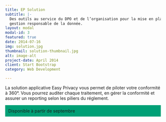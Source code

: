 ```yaml
---
title: EP Solution
subtitle: |-
  Des outils au service du DPO et de l’organisation pour la mise en place d’une
  gestion responsable de la donnée.
layout: modal
modal-id: 3
featured: true
date: 2014-07-16
img: solution.jpg
thumbnail: solution-thumbnail.jpg
alt: image-alt
project-date: April 2014
client: Start Bootstrap
category: Web Development

---
```


La solution applicative Easy Privacy vous permet de piloter votre
conformité à 360°. Vous pourrez auditer chaque traitement, en gérer la
conformité et assurer un reporting selon les piliers du
réglement.

<p style="background-color: #00A076; padding: 10px; font-family: 'Montserrat', 'Helvetica Neue', Helvetica, Arial, sans-serif'">
Disponible à partir de septembre</p>

